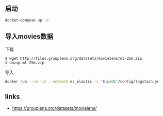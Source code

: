 ## 启动

```sh
docker-compose up -d
```

## 导入movies数据

下载

```
$ wget http://files.grouplens.org/datasets/movielens/ml-25m.zip
$ unzip ml-25m.zip
```

导入

```sh
docker run --rm -it --network es_elastic -v "$(pwd)"/config/logstash.yml:/usr/share/logstash/config/logstash.yml -v "$(pwd)"/pipeline:/usr/share/logstash/pipeline -v "$(pwd)"/ml-25m:/data/ml-25m docker.elastic.co/logstash/logstash:7.8.1
```


## links 

* https://grouplens.org/datasets/movielens/